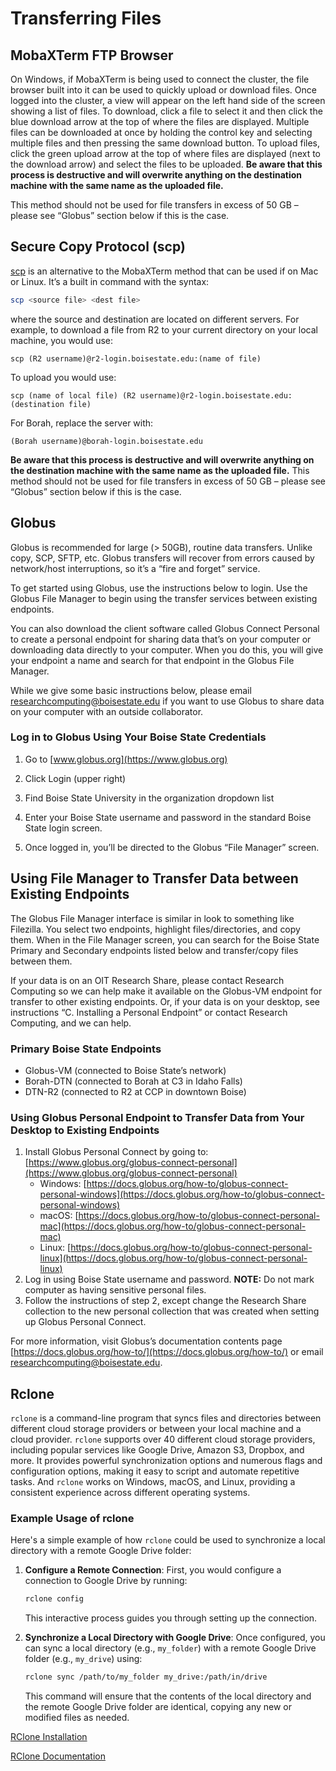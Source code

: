 # Transferring Files

## MobaXTerm FTP Browser
On Windows, if MobaXTerm is being used to connect the cluster, the file browser built into it can be used to quickly upload or download files. 
Once logged into the cluster, a view will appear on the left hand side of the screen showing a list of files. 
To download, click a file to select it and then click the blue download arrow at the top of where the files are displayed. 
Multiple files can be downloaded at once by holding the control key and selecting multiple files and then pressing the same download button. 
To upload files, click the green upload arrow at the top of where files are displayed (next to the download arrow) and select the files to be uploaded.
**Be aware that this process is destructive and will overwrite anything on the destination machine with the same name as the uploaded file.**

This method should not be used for file transfers in excess of 50 GB – please see “Globus” section below if this is the case.

## Secure Copy Protocol (scp)
[scp](https://linux.die.net/man/1/scp) is an alternative to the MobaXTerm method that can be used if on Mac or Linux. 
It’s a built in command with the syntax:
```bash
scp <source file> <dest file>
```
where the source and destination are located on different servers. 
For example, to download a file from R2 to your current directory on your local machine, you would use:

`scp (R2 username)@r2-login.boisestate.edu:(name of file)`

To upload you would use:

`scp (name of local file) (R2 username)@r2-login.boisestate.edu:(destination file)`

For Borah, replace the server with:

`(Borah username)@borah-login.boisestate.edu`

**Be aware that this process is destructive and will overwrite anything on the destination machine with the same name as the uploaded file.** 
This method should not be used for file transfers in excess of 50 GB – please see “Globus” section below if this is the case.

## Globus
Globus is recommended for large (> 50GB), routine data transfers. 
Unlike copy, SCP, SFTP, etc. Globus transfers will recover from errors caused by network/host interruptions, so it’s a “fire and forget” service.

To get started using Globus, use the instructions below to login. 
Use the Globus File Manager to begin using the transfer services between existing endpoints.

You can also download the client software called Globus Connect Personal to create a personal endpoint for sharing data that’s on your computer or downloading data directly to your computer. 
When you do this, you will give your endpoint a name and search for that endpoint in the Globus File Manager.

While we give some basic instructions below, please email researchcomputing@boisestate.edu if you want to use Globus to share data on your computer with an outside collaborator.

### Log in to Globus Using Your Boise State Credentials
1. Go to [www.globus.org](https://www.globus.org)

2. Click Login (upper right)

3. Find Boise State University in the organization dropdown list

4. Enter your Boise State username and password in the standard Boise State login screen.

5. Once logged in, you’ll be directed to the Globus “File Manager” screen.

## Using File Manager to Transfer Data between Existing Endpoints
The Globus File Manager interface is similar in look to something like Filezilla. 
You select two endpoints, highlight files/directories, and copy them. 
When in the File Manager screen, you can search for the Boise State Primary and Secondary endpoints listed below and transfer/copy files between them.

If your data is on an OIT Research Share, please contact Research Computing so we can help make it available on the Globus-VM endpoint for transfer to other existing endpoints. 
Or, if your data is on your desktop, see instructions “C. Installing a Personal Endpoint” or contact Research Computing, and we can help.

### Primary Boise State Endpoints
- Globus-VM (connected to Boise State’s network)
- Borah-DTN (connected to Borah at C3 in Idaho Falls)
- DTN-R2 (connected to R2 at CCP in downtown Boise)

### Using Globus Personal Endpoint to Transfer Data from Your Desktop to Existing Endpoints
1. Install Globus Personal Connect by going to: [https://www.globus.org/globus-connect-personal](https://www.globus.org/globus-connect-personal)
    - Windows: [https://docs.globus.org/how-to/globus-connect-personal-windows](https://docs.globus.org/how-to/globus-connect-personal-windows)
    - macOS:   [https://docs.globus.org/how-to/globus-connect-personal-mac](https://docs.globus.org/how-to/globus-connect-personal-mac)
    - Linux:   [https://docs.globus.org/how-to/globus-connect-personal-linux](https://docs.globus.org/how-to/globus-connect-personal-linux)
2. Log in using Boise State username and password. **NOTE:** Do not mark computer as having sensitive personal files.
3. Follow the instructions of step 2, except change the Research Share collection to the new personal collection that was created when setting up Globus Personal Connect.

For more information, visit Globus’s documentation contents page [https://docs.globus.org/how-to/](https://docs.globus.org/how-to/) or email researchcomputing@boisestate.edu.

## Rclone
`rclone` is a command-line program that syncs files and directories between different cloud storage providers or between your local machine and a cloud provider. 
`rclone` supports over 40 different cloud storage providers, including popular services like Google Drive, Amazon S3, Dropbox, and more. 
It provides powerful synchronization options and numerous flags and configuration options, making it easy to script and automate repetitive tasks.
And `rclone` works on Windows, macOS, and Linux, providing a consistent experience across different operating systems.

### Example Usage of rclone

Here's a simple example of how `rclone` could be used to synchronize a local directory with a remote Google Drive folder:

1. **Configure a Remote Connection**: First, you would configure a connection to Google Drive by running:

   ```bash
   rclone config
   ```

   This interactive process guides you through setting up the connection.

2. **Synchronize a Local Directory with Google Drive**: Once configured, you can sync a local directory (e.g., `my_folder`) with a remote Google Drive folder (e.g., `my_drive`) using:

   ```bash
   rclone sync /path/to/my_folder my_drive:/path/in/drive
   ```

   This command will ensure that the contents of the local directory and the remote Google Drive folder are identical, copying any new or modified files as needed.


[RClone Installation](https://rclone.org/install/)

[RClone Documentation](https://rclone.org/docs/)
